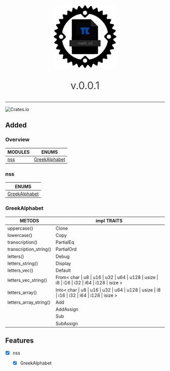 <p align="center"><img src ="https://github.com/SnefDenGames/math_sd/blob/master/logo.png?raw=true" style="width: 200px; height: 200px;" /></p>

<p align="center" style="font-size: 2rem; color: black; opacity: 0.75;">
    v.0.0.1
</p>

---

![Crates.io](https://img.shields.io/crates/v/math_sd?label=latest%20version&style=plastic)


## Added

### Overview

|	MODULES	|			ENUMS			|
|-----------|---------------------------------------------------|
|[nss](#nss)|	[GreekAlphabet](#greekalphabet)	|

### nss

|	ENUMS	|
|----------------------|
|	[GreekAlphabet](#greekalphabet)	|

### GreekAlphabet

|	METODS	|	impl TRAITS	|
|-----------|---------------|
|	uppercase()	|	Clone	|
|	lowercase()	|	Copy	|
|	transcription()	|	PartialEq	|
|	transcription_string()	|	PartialOrd	|
|	letters()	|	Debug	|
|	letters_string()	|	Display	|
|	letters_vec()	|	Default	|
|	letters_vec_string()	|	From< char \| u8 \| u16 \| u32 \| u64 \| u128 \| usize \| i8 \| i16 \| i32 \| i64 \| i128 \| isize >	|
|	letters_array()	|	Into< char \| u8 \| u16 \| u32 \| u64 \| u128 \| usize \| i8 \| i16 \| i32 \| i64 \| i128 \| isize >	|
|	letters_array_string()	|	Add	|
|			|	AddAssign	|
|			|	Sub	|
|			|	SubAssign	|

## Features

* [x] nss
  * [x] GreekAlphabet


